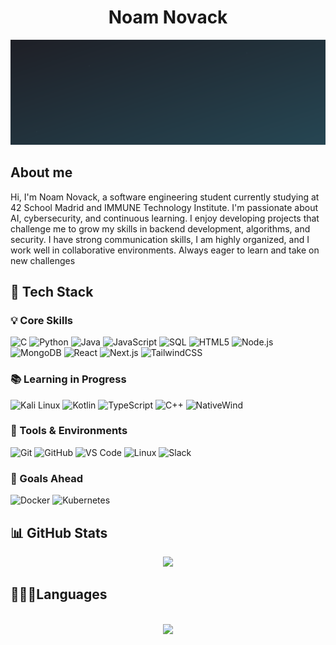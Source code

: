 <h1 align="center">Noam Novack</h1>
<div align="center">
 <a class="link" href="https://github.com/Nouvack/Nouvack/blob/main/header.svg">
  <img class="image" src="header.svg" alt="Click to see the source">
 </a>
</div>
<h2>About me</h2>

Hi, I'm Noam Novack, a software engineering student currently studying at 42 School Madrid and IMMUNE Technology Institute. I'm passionate about AI, cybersecurity, and continuous learning. I enjoy developing projects that challenge me to grow my skills in backend development, algorithms, and security. I have strong communication skills, I am highly organized, and I work well in collaborative environments. Always eager to learn and take on new challenges



## 🧰 Tech Stack

### 💡 Core Skills  
![C](https://img.shields.io/badge/C-2730ED?style=for-the-badge&logo=c&logoColor=white)
![Python](https://img.shields.io/badge/Python-3776AB?style=for-the-badge&logo=python&logoColor=white)
![Java](https://img.shields.io/badge/Java-ED8B00?style=for-the-badge&logo=java&logoColor=white)
![JavaScript](https://img.shields.io/badge/JavaScript-F7DF1E?style=for-the-badge&logo=javascript&logoColor=black)
![SQL](https://img.shields.io/badge/SQL-4169E1?style=for-the-badge&logo=postgresql&logoColor=white)
![HTML5](https://img.shields.io/badge/HTML5-E34F26?style=for-the-badge&logo=html5&logoColor=white)
![Node.js](https://img.shields.io/badge/Node.js-339933?style=for-the-badge&logo=node.js&logoColor=white)
![MongoDB](https://img.shields.io/badge/MongoDB-47A248?style=for-the-badge&logo=mongodb&logoColor=white)
![React](https://img.shields.io/badge/React-61DAFB?style=for-the-badge&logo=react&logoColor=black)
![Next.js](https://img.shields.io/badge/Next.js-000000?style=for-the-badge&logo=next.js&logoColor=white)
![TailwindCSS](https://img.shields.io/badge/TailwindCSS-38B2AC?style=for-the-badge&logo=tailwind-css&logoColor=white)

### 📚 Learning in Progress  
![Kali Linux](https://img.shields.io/badge/Kali_Linux-557C94?style=for-the-badge&logo=kalilinux&logoColor=white)
![Kotlin](https://img.shields.io/badge/Kotlin-7F52FF?style=for-the-badge&logo=kotlin&logoColor=white)
![TypeScript](https://img.shields.io/badge/TypeScript-007ACC?style=for-the-badge&logo=typescript&logoColor=white)
![C++](https://img.shields.io/badge/C++-00599C?style=for-the-badge&logo=c%2b%2b&logoColor=white)
![NativeWind](https://img.shields.io/badge/NativeWind-06B6D4?style=for-the-badge&logo=tailwind-css&logoColor=white)

### 🔧 Tools & Environments  
![Git](https://img.shields.io/badge/Git-F05033?style=for-the-badge&logo=git&logoColor=white)
![GitHub](https://img.shields.io/badge/GitHub-181717?style=for-the-badge&logo=github&logoColor=white)
![VS Code](https://img.shields.io/badge/VS%20Code-0078D7?style=for-the-badge&logo=visual-studio-code&logoColor=white)
![Linux](https://img.shields.io/badge/Linux-FCC624?style=for-the-badge&logo=linux&logoColor=black)
![Slack](https://img.shields.io/badge/Slack-4A154B?style=for-the-badge&logo=slack&logoColor=white)

### 🚀 Goals Ahead  
![Docker](https://img.shields.io/badge/Docker-2496ED?style=for-the-badge&logo=docker&logoColor=white)
![Kubernetes](https://img.shields.io/badge/Kubernetes-326CE5?style=for-the-badge&logo=kubernetes&logoColor=white)

<h2>📊 GitHub Stats</h2>

<p align="center">
  <a href="https://github.com/Nouvack">
    <img height="180em" src="https://github-readme-stats.vercel.app/api?username=nouvack&show_icons=true&theme=tokyonight&include_all_commits=true&count_private=true" />
  </a>
</p>
<h2>👨🏻‍💻Languages</h2>
<p align="center">
  <br />
  <a href="https://github.com/Nouvack">
    <img height="180em" src="https://github-readme-stats.vercel.app/api/top-langs/?username=nouvack&layout=compact&langs_count=8&theme=tokyonight" />
  </a>
  <br />
</p>
